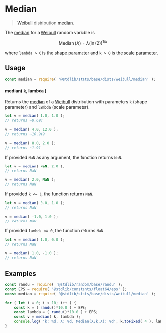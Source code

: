 <!--

@license Apache-2.0

Copyright (c) 2018 The Stdlib Authors.

Licensed under the Apache License, Version 2.0 (the "License");
you may not use this file except in compliance with the License.
You may obtain a copy of the License at

   http://www.apache.org/licenses/LICENSE-2.0

Unless required by applicable law or agreed to in writing, software
distributed under the License is distributed on an "AS IS" BASIS,
WITHOUT WARRANTIES OR CONDITIONS OF ANY KIND, either express or implied.
See the License for the specific language governing permissions and
limitations under the License.

-->

# Median

> [Weibull][weibull-distribution] distribution [median][median].

<!-- Section to include introductory text. Make sure to keep an empty line after the intro `section` element and another before the `/section` close. -->

<section class="intro">

The [median][median] for a [Weibull][weibull-distribution] random variable is

<!-- <equation class="equation" label="eq:weibull_median" align="center" raw="\operatorname{Median}\left( X \right) = \lambda(\ln(2))^{1/k}" alt="Median for a Weibull distribution."> -->

```math
\mathop{\mathrm{Median}}\left( X \right) = \lambda(\ln(2))^{1/k}
```

<!-- <div class="equation" align="center" data-raw-text="\operatorname{Median}\left( X \right) = \lambda(\ln(2))^{1/k}" data-equation="eq:weibull_median">
    <img src="https://cdn.jsdelivr.net/gh/stdlib-js/stdlib@51534079fef45e990850102147e8945fb023d1d0/lib/node_modules/@stdlib/stats/base/dists/weibull/median/docs/img/equation_weibull_median.svg" alt="Median for a Weibull distribution.">
    <br>
</div> -->

<!-- </equation> -->

where `lambda > 0` is the [shape parameter][shape] and `k > 0` is the [scale parameter][scale].

</section>

<!-- /.intro -->

<!-- Package usage documentation. -->

<section class="usage">

## Usage

```javascript
const median = require( '@stdlib/stats/base/dists/weibull/median' );
```

#### median( k, lambda )

Returns the [median][median] of a [Weibull][weibull-distribution] distribution with parameters `k` (shape parameter) and `lambda` (scale parameter).

```javascript
let v = median( 1.0, 1.0 );
// returns ~0.693

v = median( 4.0, 12.0 );
// returns ~10.949

v = median( 8.0, 2.0 );
// returns ~1.91
```

If provided `NaN` as any argument, the function returns `NaN`.

```javascript
let v = median( NaN, 2.0 );
// returns NaN

v = median( 2.0, NaN );
// returns NaN
```

If provided `k <= 0`, the function returns `NaN`.

```javascript
let v = median( 0.0, 1.0 );
// returns NaN

v = median( -1.0, 1.0 );
// returns NaN
```

If provided `lambda <= 0`, the function returns `NaN`.

```javascript
let v = median( 1.0, 0.0 );
// returns NaN

v = median( 1.0, -1.0 );
// returns NaN
```

</section>

<!-- /.usage -->

<!-- Package usage notes. Make sure to keep an empty line after the `section` element and another before the `/section` close. -->

<section class="notes">

</section>

<!-- /.notes -->

<!-- Package usage examples. -->

<section class="examples">

## Examples

<!-- eslint no-undef: "error" -->

```javascript
const randu = require( '@stdlib/random/base/randu' );
const EPS = require( '@stdlib/constants/float64/eps' );
const median = require( '@stdlib/stats/base/dists/weibull/median' );

for ( let i = 0; i < 10; i++ ) {
    const k = ( randu()*10.0 ) + EPS;
    const lambda = ( randu()*10.0 ) + EPS;
    const v = median( k, lambda );
    console.log( 'k: %d, λ: %d, Median(X;k,λ): %d', k.toFixed( 4 ), lambda.toFixed( 4 ), v.toFixed( 4 ) );
}
```

</section>

<!-- /.examples -->

<!-- Section to include cited references. If references are included, add a horizontal rule *before* the section. Make sure to keep an empty line after the `section` element and another before the `/section` close. -->

<section class="references">

</section>

<!-- /.references -->

<!-- Section for related `stdlib` packages. Do not manually edit this section, as it is automatically populated. -->

<section class="related">

</section>

<!-- /.related -->

<!-- Section for all links. Make sure to keep an empty line after the `section` element and another before the `/section` close. -->

<section class="links">

[weibull-distribution]: https://en.wikipedia.org/wiki/Weibull_distribution

[median]: https://en.wikipedia.org/wiki/Median

[shape]: https://en.wikipedia.org/wiki/Shape_parameter

[scale]: https://en.wikipedia.org/wiki/Scale_parameter

</section>

<!-- /.links -->
